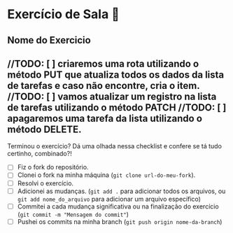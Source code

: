 # Exercício de Sala 🏫  

## Nome do Exercicio

//TODO: [ ] criaremos uma rota utilizando o método PUT que atualiza todos os dados da lista de tarefas e caso não encontre, cria o item.
//TODO: [ ] vamos atualizar um registro na lista de tarefas utilizando o método PATCH
//TODO: [ ] apagaremos uma tarefa da lista utilizando o método DELETE. 
---

Terminou o exercício? Dá uma olhada nessa checklist e confere se tá tudo certinho, combinado?!

- [ ] Fiz o fork do repositório.
- [ ] Clonei o fork na minha máquina (`git clone url-do-meu-fork`).
- [ ] Resolvi o exercício.
- [ ] Adicionei as mudanças. (`git add .` para adicionar todos os arquivos, ou `git add nome_do_arquivo` para adicionar um arquivo específico)
- [ ] Commitei a cada mudança significativa ou na finalização do exercício (`git commit -m "Mensagem do commit"`)
- [ ] Pushei os commits na minha branch (`git push origin nome-da-branch`)
